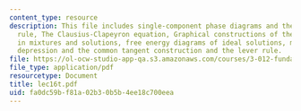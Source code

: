 ```yaml
---
content_type: resource
description: This file includes single-component phase diagrams and the Gibbs phase
  rule, The Clausius-Clapeyron equation, Graphical constructions of the free energy
  in mixtures and solutions, free energy diagrams of ideal solutions, melting point
  depression and the common tangent construction and the lever rule.
file: https://ol-ocw-studio-app-qa.s3.amazonaws.com/courses/3-012-fundamentals-of-materials-science-fall-2005/fa0dc59bf81a02b30b5b4ee18c700eea_lec16t.pdf
file_type: application/pdf
resourcetype: Document
title: lec16t.pdf
uid: fa0dc59b-f81a-02b3-0b5b-4ee18c700eea
---
```

